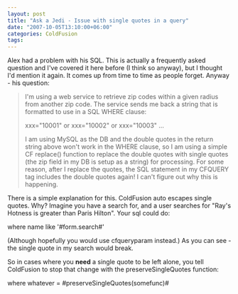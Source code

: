 ```yaml
---
layout: post
title: "Ask a Jedi - Issue with single quotes in a query"
date: "2007-10-05T13:10:00+06:00"
categories: ColdFusion 
tags: 
---
```


Alex had a problem with his SQL. This is actually a frequently asked question and I've covered it here before (I think so anyway), but I thought I'd mention it again. It comes up from time to time as people forget. Anyway - his question:

<blockquote>
I'm using a web service to retrieve zip codes within a given radius from another zip code. The service sends me back a string that is formatted to use in a SQL WHERE clause:

xxx="10001" or xxx="10002" or xxx="10003" ...

I am using MySQL as the DB and the double quotes in the return string above won't work in the WHERE clause, so I am using a simple CF replace() function to replace the double quotes with single quotes (the zip field in my DB is setup as a string) for processing. For some reason, after I replace the quotes, the SQL statement in my CFQUERY tag includes the double quotes again! I can't figure out why this is happening. 
</blockquote>

There is a simple explanation for this. ColdFusion auto escapes single quotes. Why? Imagine you have a search for, and a user searches for "Ray's Hotness is greater than Paris Hilton". Your sql could do:

where name like '#form.search#'

(Although hopefully you would use cfqueryparam instead.) As you can see - the single quote in my search would break.

So in cases where you <b>need</b> a single quote to be left alone, you tell ColdFusion to stop that change with the preserveSingleQuotes function:

where whatever = #preserveSingleQuotes(somefunc)#